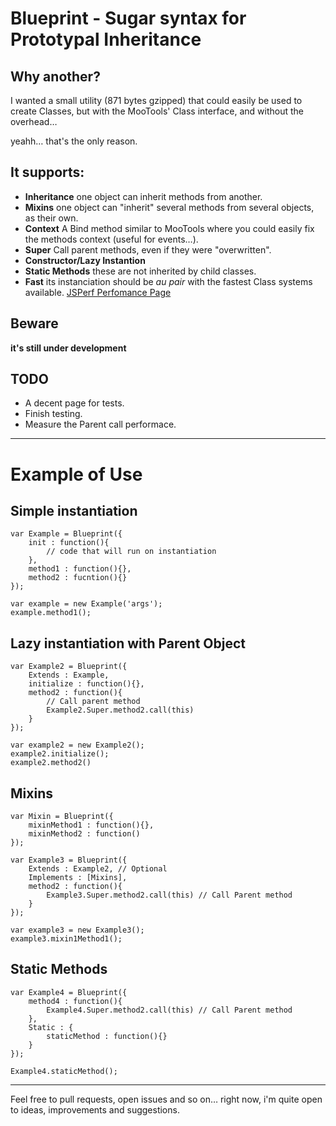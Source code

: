 Blueprint - Sugar syntax for Prototypal Inheritance
===================================================

Why another?
------------

I wanted a small utility (871 bytes gzipped) that could easily be used to create Classes, but with the MooTools' Class interface, and without the overhead…

yeahh… that's the only reason.

It supports:
------------

* __Inheritance__ one object can inherit methods from another.
* __Mixins__ one object can "inherit" several methods from several objects, as their own.
* __Context__ A Bind method similar to MooTools where you could easily fix the methods context (useful for events…).
* __Super__ Call parent methods, even if they were "overwritten".
* __Constructor/Lazy Instantion__ 
* __Static Methods__ these are not inherited by child classes.
* __Fast__ its instanciation should be *au pair* with the fastest Class systems available. [JSPerf Perfomance Page](http://jsperf.com/moo-resig-ender-my/8)

Beware
------
__it's still under development__

TODO
----
* A decent page for tests.
* Finish testing.
* Measure the Parent call performace.

----

Example of Use
==============
    
Simple instantiation
--------------------
    var Example = Blueprint({
        init : function(){
            // code that will run on instantiation
        },
        method1 : function(){},
        method2 : fucntion(){}
    });
    
    var example = new Example('args');
    example.method1();
    
Lazy instantiation with Parent Object
-------------------------------------

    var Example2 = Blueprint({
        Extends : Example,
        initialize : function(){},
        method2 : function(){
            // Call parent method
            Example2.Super.method2.call(this)
        }
    });
    
    var example2 = new Example2();
    example2.initialize();
    example2.method2()
    
Mixins
------

    var Mixin = Blueprint({
        mixinMethod1 : function(){},
        mixinMethod2 : function()
    });
    
    var Example3 = Blueprint({
        Extends : Example2, // Optional
        Implements : [Mixins],
        method2 : function(){
            Example3.Super.method2.call(this) // Call Parent method
        }
    });
    
    var example3 = new Example3();
    example3.mixin1Method1();

Static Methods
--------------

    var Example4 = Blueprint({
        method4 : function(){
            Example4.Super.method2.call(this) // Call Parent method
        },
        Static : {
            staticMethod : function(){}
        }
    });
    
    Example4.staticMethod();
    
---


Feel free to pull requests, open issues and so on… right now, i'm quite open to ideas, improvements and suggestions.